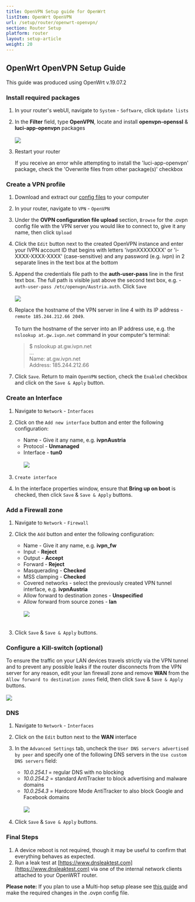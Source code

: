 ```yaml
---
title: OpenVPN Setup guide for OpenWrt
listItem: OpenWrt OpenVPN
url: /setup/router/openwrt-openvpn/
section: Router Setup
platform: router
layout: setup-article
weight: 20
---
```

## OpenWrt OpenVPN Setup Guide

<div markdown="1" class="notice notice--warning">
This guide was produced using OpenWrt v.19.07.2
</div>

### Install required packages

1. In your router's webUI, navigate to `System` - `Software`, click `Update lists`

2. In the **Filter** field, type **OpenVPN**, locate and install **openvpn-openssl** & **luci-app-openvpn** packages<br></br>
![](/images-static/uploads/install-openvpn-openwrt-01.png)
    
3. Restart your router
    <div markdown="1" class="notice notice--info">
    If you receive an error while attempting to install the 'luci-app-openvpn' package, check the 'Overwrite files from other package(s)' checkbox
    </div>

### Create a VPN profile

1. Download and extract our [config files](/openvpn-config) to your computer

2. In your router, navigate to `VPN` - `OpenVPN`

3. Under the **OVPN configuration file upload** section, `Browse` for the .ovpn config file with the VPN server you would like to connect to, give it any name, then click `Upload`

4. Click the `Edit` button next to the created OpenVPN instance and enter your IVPN account ID that begins with letters 'ivpnXXXXXXXX' or 'i-XXXX-XXXX-XXXX' (case-sensitive) and any password (e.g. ivpn) in 2 separate lines in the text box at the bottom

5. Append the credentials file path to the **auth-user-pass** line in the first text box. The full path is visible just above the second text box, e.g. - `auth-user-pass /etc/openvpn/Austria.auth`. Click `Save`<br></br>
![](/images-static/uploads/install-openvpn-openwrt-02.png)

6. Replace the hostname of the VPN server in line 4 with its IP address - `remote 185.244.212.66 2049`.<br></br>
To turn the hostname of the server into an IP address use, e.g. the `nslookup at.gw.ivpn.net` command in your computer's terminal:
	> $ nslookup at.gw.ivpn.net  
	> ...  
	> Name:   at.gw.ivpn.net  
	> Address: 185.244.212.66

7. Click `Save`. Return to main `OpenVPN` section, check the `Enabled` checkbox and click on the `Save & Apply` button. 

### Create an Interface

1. Navigate to `Network` - `Interfaces`

2. Click on the `Add new interface` button and enter the following configuration:

    * Name - Give it any name, e.g. **ivpnAustria**
    * Protocol - **Unmanaged**
    * Interface - **tun0**<br></br>
![](/images-static/uploads/install-openvpn-openwrt-03.png)

3. `Create interface`

4. In the interface properties window, ensure that **Bring up on boot** is checked, then click `Save` & `Save & Apply` buttons.

### Add a Firewall zone

1. Navigate to `Network` - `Firewall`

2. Click the `Add` button and enter the following configuration:

    * Name - Give it any name, e.g. **ivpn_fw**
    * Input - **Reject**
    * Output - **Accept**
    * Forward - **Reject**
    * Masquerading - **Checked**
    * MSS clamping - **Checked**
    * Covered networks - select the previously created VPN tunnel interface, e.g. **ivpnAustria**
    * Allow forward to destination zones - **Unspecified**
    * Allow forward from source zones - **lan**<br></br>
![](/images-static/uploads/install-openvpn-openwrt-04.png)<br></br>
3. Click `Save` & `Save & Apply` buttons.

### Configure a Kill-switch (optional)

To ensure the traffic on your LAN devices travels strictly via the VPN tunnel and to prevent any possible leaks if the router disconnects from the VPN server for any reason, edit your lan firewall zone and remove **WAN** from the `Allow forward to destination zones` field, then click `Save` & `Save & Apply` buttons.<br></br>
![](/images-static/uploads/install-openvpn-openwrt-05.png)

### DNS

1. Navigate to `Network` - `Interfaces`

2. Click on the `Edit` button next to the **WAN** interface

3. In the `Advanced Settings` tab, uncheck the `User DNS servers advertised by peer` and specify one of the following DNS servers in the `Use custom DNS servers` field:

    - *10.0.254.1* = regular DNS with no blocking
    - *10.0.254.2* = standard AntiTracker to block advertising and malware domains
    - *10.0.254.3* = Hardcore Mode AntiTracker to also block Google and Facebook domains<br></br>
![](/images-static/uploads/install-openvpn-openwrt-06.png)

3. Click `Save` & `Save & Apply` buttons.

### Final Steps

1. A device reboot is not required, though it may be useful to confirm that everything behaves as expected.
2. Run a leak test at [https://www.dnsleaktest.com](https://www.dnsleaktest.com) via one of the internal network clients attached to your OpenWRT router.

**Please note:** If you plan to use a Multi-hop setup please see [this guide](/knowledgebase/general/how-can-i-connect-to-the-multihop-network/) and make the required changes in the .ovpn config file. 